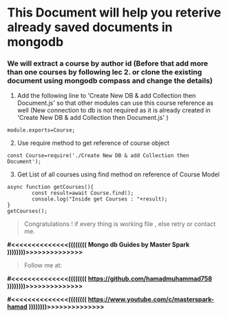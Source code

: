 # This Document will help you reterive already saved documents in mongodb 

### We will extract a course by author id (Before that add more than one courses by following lec 2. or clone the existing document using mongodb compass and change the details)



1. Add the following line to 'Create New DB & add Collection then Document.js' so that other modules can use this course reference as well (New connection to db is not required as it is already created in 'Create New DB & add Collection then Document.js' )

```
module.exports=Course;
```
2. Use require method to get reference of course object

```
const Course=require('./Create New DB & add Collection then Document');
```

3.  Get List of all courses using find method on reference of Course Model

```
async function getCourses(){
        const result=await Course.find();
        console.log("Inside get Courses : "+result);
}
getCourses();

```


> Congratulations ! if every thing is working file , else retry or contact me.

**#<<<<<<<<<<<<<<(((((((( Mongo db Guides by Master Spark ))))))))>>>>>>>>>>>>>>**

> Follow me at: 

**#<<<<<<<<<<<<<<(((((((( https://github.com/hamadmuhammad758 ))))))))>>>>>>>>>>>>>>**

**#<<<<<<<<<<<<<<(((((((( https://www.youtube.com/c/masterspark-hamad ))))))))>>>>>>>>>>>>>>**
